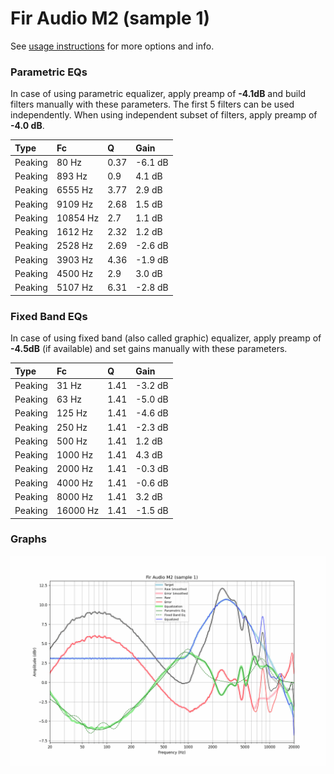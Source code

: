# Fir Audio M2 (sample 1)
See [usage instructions](https://github.com/jaakkopasanen/AutoEq#usage) for more options and info.

### Parametric EQs
In case of using parametric equalizer, apply preamp of **-4.1dB** and build filters manually
with these parameters. The first 5 filters can be used independently.
When using independent subset of filters, apply preamp of **-4.0 dB**.

| Type    | Fc       |    Q | Gain    |
|:--------|:---------|:-----|:--------|
| Peaking | 80 Hz    | 0.37 | -6.1 dB |
| Peaking | 893 Hz   | 0.9  | 4.1 dB  |
| Peaking | 6555 Hz  | 3.77 | 2.9 dB  |
| Peaking | 9109 Hz  | 2.68 | 1.5 dB  |
| Peaking | 10854 Hz | 2.7  | 1.1 dB  |
| Peaking | 1612 Hz  | 2.32 | 1.2 dB  |
| Peaking | 2528 Hz  | 2.69 | -2.6 dB |
| Peaking | 3903 Hz  | 4.36 | -1.9 dB |
| Peaking | 4500 Hz  | 2.9  | 3.0 dB  |
| Peaking | 5107 Hz  | 6.31 | -2.8 dB |

### Fixed Band EQs
In case of using fixed band (also called graphic) equalizer, apply preamp of **-4.5dB**
(if available) and set gains manually with these parameters.

| Type    | Fc       |    Q | Gain    |
|:--------|:---------|:-----|:--------|
| Peaking | 31 Hz    | 1.41 | -3.2 dB |
| Peaking | 63 Hz    | 1.41 | -5.0 dB |
| Peaking | 125 Hz   | 1.41 | -4.6 dB |
| Peaking | 250 Hz   | 1.41 | -2.3 dB |
| Peaking | 500 Hz   | 1.41 | 1.2 dB  |
| Peaking | 1000 Hz  | 1.41 | 4.3 dB  |
| Peaking | 2000 Hz  | 1.41 | -0.3 dB |
| Peaking | 4000 Hz  | 1.41 | -0.6 dB |
| Peaking | 8000 Hz  | 1.41 | 3.2 dB  |
| Peaking | 16000 Hz | 1.41 | -1.5 dB |

### Graphs
![](./Fir%20Audio%20M2%20(sample%201).png)